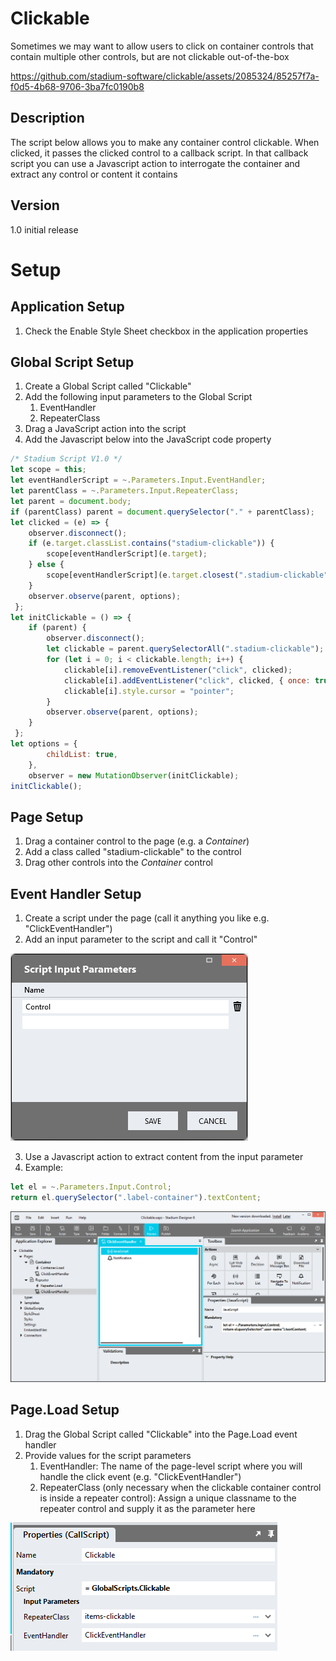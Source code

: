 # Clickable

Sometimes we may want to allow users to click on container controls that contain multiple other controls, but are not clickable out-of-the-box

https://github.com/stadium-software/clickable/assets/2085324/85257f7a-f0d5-4b68-9706-3ba7fc0190b8

## Description
The script below allows you to make any container control clickable. When clicked, it passes the clicked control to a callback script. In that callback script you can use a Javascript action to interrogate the container and extract any control or content it contains 

## Version
1.0 initial release

# Setup

## Application Setup
1. Check the Enable Style Sheet checkbox in the application properties

## Global Script Setup
1. Create a Global Script called "Clickable"
2. Add the following input parameters to the Global Script
   1. EventHandler
   2. RepeaterClass
3. Drag a JavaScript action into the script
4. Add the Javascript below into the JavaScript code property
```javascript
/* Stadium Script V1.0 */
let scope = this;
let eventHandlerScript = ~.Parameters.Input.EventHandler;
let parentClass = ~.Parameters.Input.RepeaterClass;
let parent = document.body;
if (parentClass) parent = document.querySelector("." + parentClass);
let clicked = (e) => {
    observer.disconnect();
    if (e.target.classList.contains("stadium-clickable")) {
        scope[eventHandlerScript](e.target);
    } else { 
        scope[eventHandlerScript](e.target.closest(".stadium-clickable"));
    }
    observer.observe(parent, options);
 };
let initClickable = () => {
    if (parent) {
        observer.disconnect();
        let clickable = parent.querySelectorAll(".stadium-clickable");
        for (let i = 0; i < clickable.length; i++) {
            clickable[i].removeEventListener("click", clicked);
            clickable[i].addEventListener("click", clicked, { once: true });
            clickable[i].style.cursor = "pointer";
        }
        observer.observe(parent, options);
    }
 };
let options = {
        childList: true,
    },
    observer = new MutationObserver(initClickable);
initClickable();
```

## Page Setup
1. Drag a container control to the page (e.g. a *Container*)
2. Add a class called "stadium-clickable" to the control
3. Drag other controls into the *Container* control

## Event Handler Setup
1. Create a script under the page (call it anything you like e.g. "ClickEventHandler")
2. Add an input parameter to the script and call it "Control"

![](images/event-handler-input.png)

3. Use a Javascript action to extract content from the input parameter
4. Example:
```javascript
let el = ~.Parameters.Input.Control;
return el.querySelector(".label-container").textContent;
```

![](images/click-event-handler.png)

## Page.Load Setup
1. Drag the Global Script called "Clickable" into the Page.Load event handler
2. Provide values for the script parameters
   1. EventHandler: The name of the page-level script where you will handle the click event (e.g. "ClickEventHandler")
   2. RepeaterClass (only necessary when the clickable container control is inside a repeater control): Assign a unique classname to the repeater control and supply it as the parameter here

![](images/script-parameters.png)
